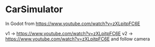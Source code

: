 # CarSimulator
In Godot from https://www.youtube.com/watch?v=zXLpitpFC6E

v1 -> https://www.youtube.com/watch?v=zXLpitpFC6E
v2 -> https://www.youtube.com/watch?v=zXLpitpFC6E and follow camera 

